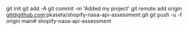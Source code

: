 git init
git add -A
git commit -m 'Added my project'
git remote add origin git@github.com:pkaseta/shopify-nasa-api-assessment.git
git push -u -f origin main# shopify-nasa-api-assessment
